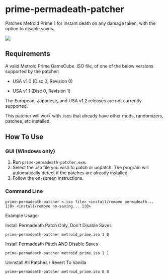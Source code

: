 # prime-permadeath-patcher #

Patches Metroid Prime 1 for instant death on any damage taken, with the option to disable saves.

![](https://i.imgur.com/EZK3zRZ.gif)

## Requirements ##

A valid Metroid Prime GameCube .ISO file, of one of the below versions supported by the patcher:

- USA v1.0 (Disc 0, Revision 0)

- USA v1.1 (Disc 0, Revision 1)

The European, Japanese, and USA v1.2 releases are not currently supported.

This patcher will work with .isos that already have other mods, randomizers, patches, etc installed.

## How To Use ##

### GUI (Windows only) ###

1. Run `prime-permadeath-patcher.exe`.
2. Select the .iso file you wish to patch or unpatch. The program will automatically detect if the patches are already installed.
3. Follow the on-screen instructions.

### Command Line ###

`prime-permadeath-patcher <.iso file> <install/remove permadeath... 1|0> <install/remove no-saving... 1|0>`

Example Usage:

Install Permadeath Patch Only, Don't Disable Saves

`prime-permadeath-patcher metroid_prime.iso 1 0`

Install Permadeath Patch AND Disable Saves

`prime-permadeath-patcher metroid_prime.iso 1 1`

Uninstall All Patches / Revert To Vanilla

`prime-permadeath-patcher metroid_prime.iso 0 0`